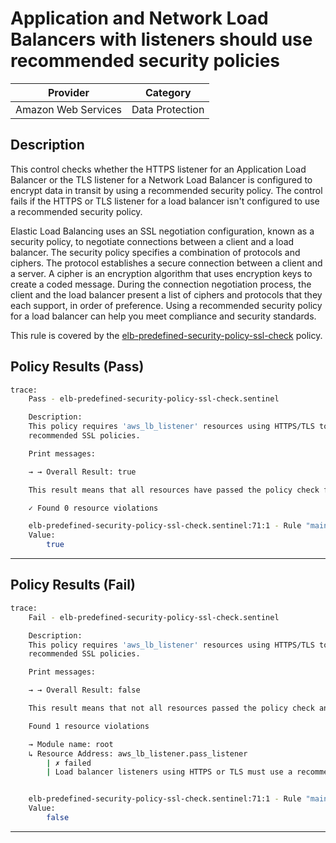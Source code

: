 # Application and Network Load Balancers with listeners should use recommended security policies

| Provider            | Category          |
|---------------------|-------------------|
| Amazon Web Services | Data Protection   |

## Description

This control checks whether the HTTPS listener for an Application Load Balancer or the TLS listener for a Network Load Balancer is configured to encrypt data in transit by using a recommended security policy. The control fails if the HTTPS or TLS listener for a load balancer isn't configured to use a recommended security policy.

Elastic Load Balancing uses an SSL negotiation configuration, known as a security policy, to negotiate connections between a client and a load balancer. The security policy specifies a combination of protocols and ciphers. The protocol establishes a secure connection between a client and a server. A cipher is an encryption algorithm that uses encryption keys to create a coded message. During the connection negotiation process, the client and the load balancer present a list of ciphers and protocols that they each support, in order of preference. Using a recommended security policy for a load balancer can help you meet compliance and security standards.

This rule is covered by the [elb-predefined-security-policy-ssl-check](../../policies/elb/elb-predefined-security-policy-ssl-check.sentinel) policy.

## Policy Results (Pass)
```bash
trace:
    Pass - elb-predefined-security-policy-ssl-check.sentinel

    Description:
    This policy requires 'aws_lb_listener' resources using HTTPS/TLS to use
    recommended SSL policies.

    Print messages:

    → → Overall Result: true

    This result means that all resources have passed the policy check for the policy elb-predefined-security-policy-ssl-check.

    ✓ Found 0 resource violations

    elb-predefined-security-policy-ssl-check.sentinel:71:1 - Rule "main"
    Value:
        true
```

---

## Policy Results (Fail)
```bash
trace:
    Fail - elb-predefined-security-policy-ssl-check.sentinel

    Description:
    This policy requires 'aws_lb_listener' resources using HTTPS/TLS to use
    recommended SSL policies.

    Print messages:

    → → Overall Result: false

    This result means that not all resources passed the policy check and the protected behavior is not allowed for the policy elb-predefined-security-policy-ssl-check.

    Found 1 resource violations

    → Module name: root
    ↳ Resource Address: aws_lb_listener.pass_listener
        | ✗ failed
        | Load balancer listeners using HTTPS or TLS must use a recommended SSL policy. Refer to https://docs.aws.amazon.com/securityhub/latest/userguide/elb-controls.html#elb-17 for more details.


    elb-predefined-security-policy-ssl-check.sentinel:71:1 - Rule "main"
    Value:
        false
```

---